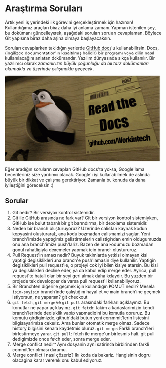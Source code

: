 # Araştırma Soruları

Artık yeni iş yerindeki ilk görevini gerçekleştirmek için hazırsın! Kullandığımız araçları biraz daha iyi anlama zamanı. Yapman istenilen şey, bu dokümanı güncelleyerek, aşağıdaki soruları soruları cevaplaman. Böylece Git yapısına biraz daha aşina olmaya başlayacaksın.

Soruları cevaplarken takıldığın yerlerde [GitHub docs](https://docs.github.com/en)'u kullanabilirsin. Docs, (ingilizce documentation'ın kısaltılmış halidir) bir programı veya dilin nasıl kullanılacağını anlatan dokümandır. Yazılım dünyasında sıkça kullanılır. Bir yazılımcı olarak _zamanınızın büyük çoğunluğu da bu tarz dokümanları okumakla ve üzerinde çalışmakla geçecek_.

![READ THE DOCS](https://github.com/Workintech/FSWeb-S1G1-Projesi-Web-Development-Projesi-icin-Git/blob/main/read-the-docs-wit.gif?raw=true)

Eğer aradığın soruların cevapları GitHub docs'ta yoksa, Google'lama becerileriniz size yardımcı olacak. Google'ı iyi kullanabilmek de aslında büyük bir dikkat ve çalışma gerektiriyor. Zamanla bu konuda da daha iyileştiğini göreceksin :)

## Sorular

1. Git nedir?
Bir versiyon kontrol sistemidir.
2. Git ile GitHub arasında ne fark var?
Git bir versiyon kontrol sistemiyken, GitHub ise bulut tabanlı bir git barındırma, bir depolama sistemidir.
3. Neden bir branch oluşturuyoruz?
Uzerinde calisilan kaynak kodun kopyasini olusturarak, ana kodu bozmadan calismamizi saglar. Yeni branch'imizde yaptıgimiz gelistirmelerin calistigindan emin oldugumuzda onu ana branch'imize push'lariz. Bazen de ana kodumuzu bozmadan gonul rahatligiyla denemeler yapmak icin branch olustururuz.
4. Pull Request'in amacı nedir?
Buyuk takimlarda yetkisi olmayan kisi yaptigi degisiklikleri ana branch'e push'lamasin diye kullanilir. Yaptigin degisiklikleri pull request'le, o projeyi cok iyi bilen kisiye atarsin. Bu kisi ya degisiklikleri decline eder, ya da kabul edip merge eder. 
Ayrica, pull request'te hatali olan bir seyi geri almak daha kolaydır. Bu yuzden bir projede tek developper da varsa pull request'i kullanabiliyoruz.
5. Bir Branchten diğerine geçmek için kullandığın KOMUT nedir? Mesela `isim-soyisim` branch'inde çalıştığını hayal et ve main branch'ine geçmek istiyorsun, ne yaparsın?
git checkout
6. `git fetch`, `git merge` ve `git pull` arasındaki farklıarı açıklayınız. Bu konutlar ne yapar açıklayınız.
`git fetch`: takim arkadaslarimizin kendi branch'lerinde degisiklik yapip yapmadigini bu komutla goruruz. Bu komutu girdigimizde, github'daki butun yeni commmit'lerin listesini bilgisayarimiza cekeriz. Ama bunlar otomatik merge olmaz. Sadece history bilgisini kenara kaydetmis oluruz.
`git merge`: Farkli branch'leri birlestirmeye yarar.
`git pull`: fetch ile merge'un birlesmis hali. git pull dedigimizde once fetch eder, sonra merge eder. 
7. Merge conflict nedir?
Aynı dosyanin ayni satirinda birbirinden farkli commit'ler olması durumu.
8. Merge conflict'i nasıl çözeriz?
Ikı koda da bakariz. Hangisinin dogru olacagina karar vererek onu kabul ediyoruz.
    